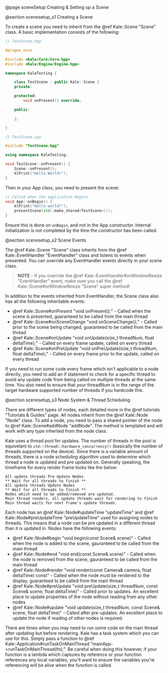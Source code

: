 
@page sceneSetup Creating & Setting up a Scene

@section scenesetup_s1 Creating a Scene

To create a scene you need to inherit from the @ref Kale::Scene "Scene" class. A basic implementation consists of the following:

```cpp
// TestScene.hpp

#pragma once

#include <Kale/Core/Core.hpp>
#include <Kale/Engine/Engine.hpp>

namespace KaleTesting {

	class TestScene : public Kale::Scene {
	private:

	protected:
		void onPresent() override;

	public:

	};

}

```

```cpp
// TestScene.cpp

#include "TestScene.hpp"

using namespace KaleTesting;

void TestScene::onPresent() {
	Scene::onPresent();
	klPrint("Hello World!");
}
```

Then in your App class, you need to present the scene:

```cpp
// Called when the application begins
void App::onBegin() {
    klPrint("Hello world!");
    presentScene(std::make_shared<TestScene>());
}
```

Ensure this is done on `onBegin`, and not in the App constructor. Internal initialization is not completed by the time the constructor has been called.

@section scenesetup_s2 Scene Events

The @ref Kale::Scene "Scene" class inherits from the @ref Kale::EventHandler "EventHandler" class and listens to events when presented. You can override any EventHandler events directly in your scene class.

> **NOTE** - If you override the @ref Kale::EventHandler#onWindowResize "EventHandler" event, make sure you call the @ref Kale::Scene#onWindowResize "Scene" super method!

In addition to the events inherited from EventHandler, the Scene class also has all the following inheritable events:

- @ref Kale::Scene#onPresent "void onPresent();" - Called when the scene is presented, guaranteed to be called from the main thread
- @ref Kale::Scene#onSceneChange "void onSceneChange();" - Called prior to the scene being changed, guaranteed to be called from the main thread
- @ref Kale::Scene#onUpdate "void onUpdate(size_t threadNum, float deltaTime);" - Called on every frame update, called on every thread
- @ref Kale::Scene#onPreUpdate "void onPreUpdate(size_t threadNum, float deltaTime);" - Called on every frame prior to the update, called on every thread

If you need to run some code every frame which isn't applicable to a node directly, you need to add an if statement to check for a specific thread to avoid any update code from being called on multiple threads at the same time. You also need to ensure that your threadNum is in the range of the target hardware supported number of threads if you hardcode this.

@section scenesetup_s3 Node System & Thread Scheduling

There are different types of nodes, each detailed more in the @ref tutorials "Tutorials & Guides" page. All nodes inherit from the @ref Kale::Node "Node" class. To add a node, you need to pass a shared pointer of the node to @ref Kale::Scene#addNode "addNode". The method is templated and will work with any type inherited from the node class.

Kale uses a thread pool for updates. The number of threads in the pool is equivelant to `std::thread::hardware_concurrency()` (basically the number of threads supported on the device). Since there is a variable amount of threads, there is a node scheduling algorithm used to determine which thread a node is updated and pre updated on. Generally speaking, the timeframe for every render frame looks like the below:

```
All update threads Pre Update Nodes
** Wait for all threads to finish **
All update threads Update Nodes
** Wait for all threads to finish **
Nodes which need to be added/removed are updated.
Main thread renders, all update threads wait for rendering to finish
Main thread waits for next frame's update threads.
```

Each node has an @ref Kale::Node#updateTime "updateTime" and @ref Kale::Node#preUpdateTime "preUpdateTime" used for assigning nodes to threads. This means that a node can be pre updated in a different thread than it is updated in. Nodes have the following events:

- @ref Kale::Node#begin "void begin(const Scene& scene)" - Called when the node is added to the scene, gauranteed to be called from the main thread
- @ref Kale::Node#end "void end(const Scene& scene)" - Called when the node is removed from the scene, gauranteed to be called from the main thread
- @ref Kale::Node#render "void render(const Camera& camera, float deltaTime) const" - Called when the node must be rendered to the display, guaranteed to be called from the main thread
- @ref Kale::Node#preUpdate "void preUpdate(size_t threadNum, const Scene& scene, float deltaTime)" - Called prior to updates. An excellent place to update properties of the node without reading from any other nodes
- @ref Kale::Node#update "void update(size_t threadNum, const Scene& scene, float deltaTime)" - Called after pre-updates. An excellent place to update the node if reading of other nodes is required.

There are times when you may need to run some code on the main thread after updating but before rendering. Kale has a task system which you can use for this. Simply pass a function to @ref Kale::Application#runTaskOnMainThread "mainApp->runTaskOnMainThread(fn);". Be careful when doing this however, if your function is a lambda which captures by reference or your function references any local variables, you'll want to ensure the variables you're referencing will be alive when the function is called.
